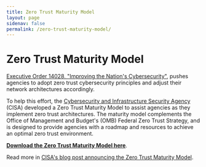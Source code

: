 ```yaml
---
title: Zero Trust Maturity Model
layout: page
sidenav: false
permalink: /zero-trust-maturity-model/
---
```


# Zero Trust Maturity Model

[Executive Order 14028, "Improving the Nation's Cybersecurity"](https://www.whitehouse.gov/briefing-room/presidential-actions/2021/05/12/executive-order-on-improving-the-nations-cybersecurity/), pushes agencies to adopt zero trust cybersecurity principles and adjust their network architectures accordingly.

To help this effort, the [Cybersecurity and Infrastructure Security Agency](https://cisa.gov) (CISA) developed a Zero Trust Maturity Model to assist agencies as they implement zero trust architectures. The maturity model complements the Office of Management and Budget's (OMB) Federal Zero Trust Strategy, and is designed to provide agencies with a roadmap and resources to achieve an optimal zero trust environment.

**[Download the Zero Trust Maturity Model here](https://cisa.gov/publication/zero-trust-maturity-model)**.

Read more in [CISA's blog post announcing the Zero Trust Maturity Model](https://www.cisa.gov/blog/2021/09/07/no-trust-no-problem-maturing-towards-zero-trust-architectures).
